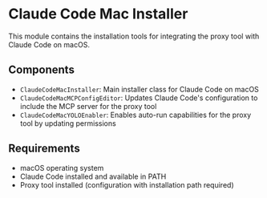 # Claude Code Mac Installer

This module contains the installation tools for integrating the proxy tool with Claude Code on macOS.

## Components

- `ClaudeCodeMacInstaller`: Main installer class for Claude Code on macOS
- `ClaudeCodeMacMCPConfigEditor`: Updates Claude Code's configuration to include the MCP server for the proxy tool
- `ClaudeCodeMacYOLOEnabler`: Enables auto-run capabilities for the proxy tool by updating permissions

## Requirements

- macOS operating system
- Claude Code installed and available in PATH
- Proxy tool installed (configuration with installation path required) 